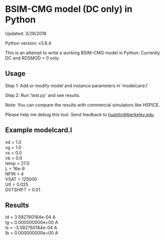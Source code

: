 # BSIM-CMG model (DC only) in Python

Updated: 3/28/2018

Python version: v3.6.4

This is an attempt to write a working BSIM-CMG model in Python. Currently DC and RDSMOD = 0 only.

## Usage
Step 1: Add or modify model and instance parameters in 'modelcard.l'

Step 2: Run 'test.py' and see results.

Note: You can compare the results with commercial simulators like HSPICE.

Please help me debug this tool. Send feedback to huanlin@berkeley.edu

## Example modelcard.l
vd = 1.0  
vg = 1.0  
vs = 0.0  
vb = 0.0  
temp = 27.0  
L = 16e-9  
NFIN = 4  
VSAT = 125000  
U0 = 0.025  
DVTSHIFT = 0.01  

## Results
Id =  3.592760184e-04 A  
Ig =  0.000000000e+00 A  
Is = -3.592760184e-04 A  
Ib =  0.000000000e+00 A